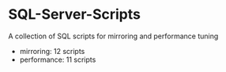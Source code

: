 # SQL-Server-Scripts
A collection of SQL scripts for mirroring and performance tuning
- mirroring: 12 scripts
- performance: 11 scripts

